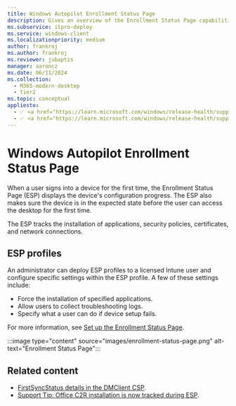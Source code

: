 ```yaml
---
title: Windows Autopilot Enrollment Status Page
description: Gives an overview of the Enrollment Status Page capabilities, configuration.
ms.subservice: itpro-deploy
ms.service: windows-client
ms.localizationpriority: medium
author: frankroj
ms.author: frankroj
ms.reviewer: jubaptis
manager: aaroncz
ms.date: 06/11/2024
ms.collection:
  - M365-modern-desktop
  - tier2
ms.topic: conceptual
appliesto:
  - ✅ <a href="https://learn.microsoft.com/windows/release-health/supported-versions-windows-client" target="_blank">Windows 11</a>
  - ✅ <a href="https://learn.microsoft.com/windows/release-health/supported-versions-windows-client" target="_blank">Windows 10</a>
---
```



# Windows Autopilot Enrollment Status Page

When a user signs into a device for the first time, the Enrollment Status Page (ESP) displays the device's configuration progress. The ESP also makes sure the device is in the expected state before the user can access the desktop for the first time.

The ESP tracks the installation of applications, security policies, certificates, and network connections.

## ESP profiles

An administrator can deploy ESP profiles to a licensed Intune user and configure specific settings within the ESP profile. A few of these settings include:

- Force the installation of specified applications.
- Allow users to collect troubleshooting logs.
- Specify what a user can do if device setup fails.

For more information, see [Set up the Enrollment Status Page](/intune/windows-enrollment-status).

:::image type="content" source="images/enrollment-status-page.png" alt-text="Enrollment Status Page":::

## Related content

- [FirstSyncStatus details in the DMClient CSP](/windows/client-management/mdm/dmclient-csp#deviceproviderprovideridfirstsyncstatus).
- [Support Tip: Office C2R installation is now tracked during ESP](https://techcommunity.microsoft.com/t5/intune-customer-success/support-tip-office-c2r-installation-is-now-tracked-during-esp/ba-p/295514).
